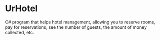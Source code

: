 # UrHotel
C# program that helps hotel management, allowing you to reserve rooms, pay for reservations, see the number of guests, the amount of money collected, etc.

